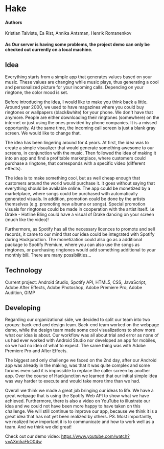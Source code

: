 # Hake

#### Authors
Kristian Talviste, Ea Rist, Annika Antsman, Henrik Romanenkov

#### As Our server is having some problems, the project demo can only be checked out currently on a local machine.

## Idea
Everything starts from a simple app that generates values based on your music. These values are changing while music plays, thus generating a cool and personalized picture for your incoming calls. Depending on your ringtone, the color mood is set.

Before introducing the idea, I would like to make you think back a little. Around year 2000, we used to have magazines where you could buy ringtones or wallpapers (black&white) for your phone. We don't have that anymore. People are either downloading their ringtones (somewhere) on the internet or just using the ones provided by phone companies. It is a missed opportunity. At the same time, the incoming call screen is just a blank gray screen. We would like to change that.

The idea has been lingering around for 4 years. At first, the idea was to create a simple visualizer that would generate something awesome to our screens, in conjunction with the music. Then followed the idea of making it into an app and find a profitable marketplace, where customers could purchase a ringtone, that corresponds with a specific video (different effects).

The idea is to make something cool, but as well cheap enough that customers around the world would purchase it. It goes without saying that everything should be available online. The app could be monetized by a marketplace, where songs could be purchased with automatically generated visuals. In addition, promotion could be done by the artists themselves (e.g. promoting new albums or songs). Special promotion visuals for ringtones could be made in cooperation with the artist itself. I.e Drake - Hotline Bling could have a visual of Drake dancing on your screen (much like the video)!

Furthermore, as Spotify has all the necessary licences to promote and sell records, it came to our mind that our idea could be integrated with Spotify during Hackjunction. The monetization could also go as a additional package to Spotify Premium, where you can also use the songs as ringtones, or purchasing ringtones would add something additional to your monthly bill. There are many possibilities...

## Technology
Current project: Android Studio, Spotify API, HTML5, CSS, JavaScript, Adobe After Effects, Adobe Photoshop, Adobe Premiere Pro, Adobe Audition, GIMP

## Developing
Regarding our organizational side, we decided to split our team into two groups: back-end and design team. Back-end team worked on the webpage demo, while the design team made some cool visualizations to show more what our idea is about. Our workflow was all about trial and error as none of us had ever worked with Android Studio nor developed an app for mobiles, so we had no idea of what to expect. The same thing was with Adobe Premiere Pro and After Effects.

The biggest and only challenge we faced on the 2nd day, after our Android app was already in the making, was that it was quite complex and some forums even said it is impossible to replace the caller screen by another app. Over the course of Hackjunction we learned that our initial simple idea was way harder to execute and would take more time than we had.

Overall we think we made a great job bringing our ideas to life. We have a great webpage that is using the Spotify Web API to show what we have achieved. Furthermore, there is also a video on YouTube to illustrate our idea and we could not have been more happy to have taken on this challenge. We will still continue to improve our app, because we think it is a great idea that has not yet been realized by others. PS. Most importantly, we realized how important it is to communicate and how to work well as a team. And we think we did great!

Check out our demo video: https://www.youtube.com/watch?v=AXm5aFkO04w
